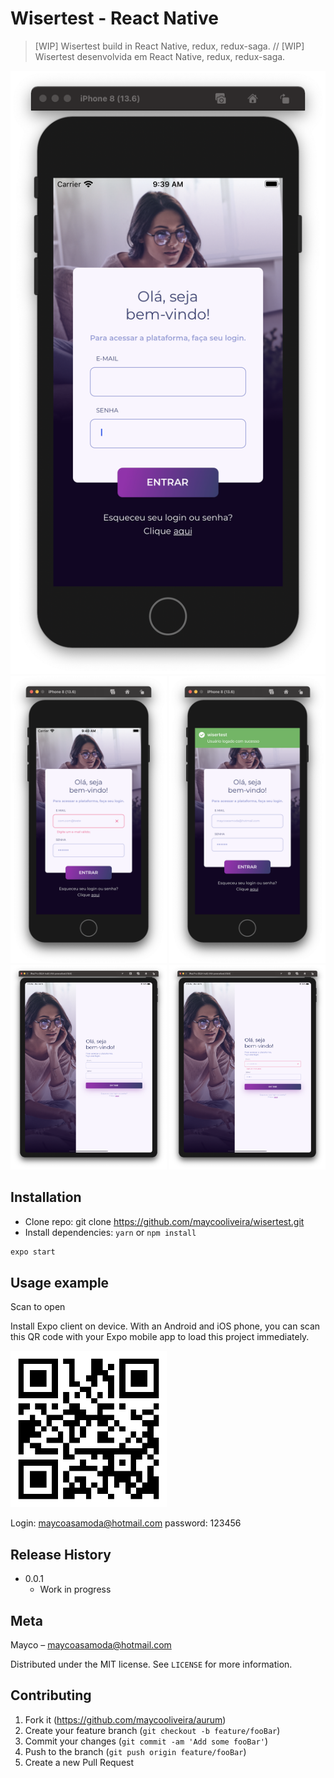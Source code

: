 
# Wisertest - React Native
> [WIP] Wisertest build in React Native, redux, redux-saga.
//
> [WIP] Wisertest desenvolvida em React Native, redux, redux-saga.


<div align="center" styles="flex-direction: row;">
  <img alt="Wiser" title="#screen" src="prints/print1.png" />
</div>
<div align="center" styles="flex-direction: row;">
  <img alt="Wiser" title="#screen" width="250px" src="prints/print2.png" />
  <img alt="Wiser" title="#screen" width="250px" src="prints/print3.png" />
  <img alt="Wiser" title="#screen" width="250px" src="prints/print4.png" />
  <img alt="Wiser" title="#screen" width="250px" src="prints/print5.png" />
 </div>

## Installation

- Clone repo: git clone https://github.com/maycooliveira/wisertest.git
- Install dependencies: `yarn` or `npm install`
  
```sh
expo start
```

## Usage example
Scan to open

Install Expo client on device.
With an Android and iOS phone, you can scan this QR code with your Expo mobile app to load this project immediately.

  <img alt="Expo" title="#screen" width="250px" src="prints/qrcode.png" />
  
Login: maycoasamoda@hotmail.com
password: 123456
  
## Release History

* 0.0.1
    * Work in progress
    
## Meta

Mayco – maycoasamoda@hotmail.com

Distributed under the MIT license. See ``LICENSE`` for more information.
    
## Contributing

1. Fork it (<https://github.com/maycooliveira/aurum>)
2. Create your feature branch (`git checkout -b feature/fooBar`)
3. Commit your changes (`git commit -am 'Add some fooBar'`)
4. Push to the branch (`git push origin feature/fooBar`)
5. Create a new Pull Request
    
 
